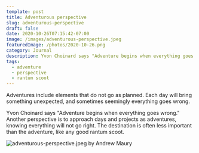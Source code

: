 ```yaml
---
template: post
title: Adventurous perspective
slug: adventurous-perspective
draft: false
date: 2020-10-26T07:15:42-07:00
image: /images/adventurous-perspective.jpeg
featuredImage: /photos/2020-10-26.png
category: Journal
description: Yvon Choinard says "Adventure begins when everything goes wrong." Another perspective is to approach days and projects as adventures, knowing everything will not go right. The destination is often less important than the adventure, like any good rantum scoot. 
tags:
  - adventure
  - perspective
  - rantum scoot
---
```

Adventures include elements that do not go as planned. Each day will bring something unexpected, and sometimes seemingly everything goes wrong.

Yvon Choinard says "Adventure begins when everything goes wrong." Another perspective is to approach days and projects as adventures, knowing everything will not go right. The destination is often less important than the adventure, like any good rantum scoot.

![adventurous-perspective.jpeg by Andrew Maury](/images/adventurous-perspective.jpeg)
